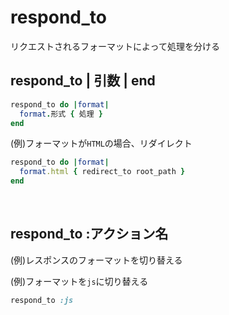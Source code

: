 # respond_to
リクエストされるフォーマットによって処理を分ける
  
## respond_to | 引数 | end
```rb
respond_to do |format|
  format.形式 { 処理 }
end
```
  
(例)フォーマットが`HTML`の場合、リダイレクト
```rb
respond_to do |format|
  format.html { redirect_to root_path }
end
```

<br>

## respond_to :アクション名
(例)レスポンスのフォーマットを切り替える
  
(例)フォーマットを`js`に切り替える
```rb
respond_to :js
```

